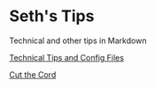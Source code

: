 # Seth's Tips
Technical and other tips in Markdown

[Technical Tips and Config Files](https://github.com/sethfuller/tips/blob/main/tech_tips/README.md)

[Cut the Cord](https://github.com/sethfuller/tips/blob/main/General/cut_the_cord.md)
